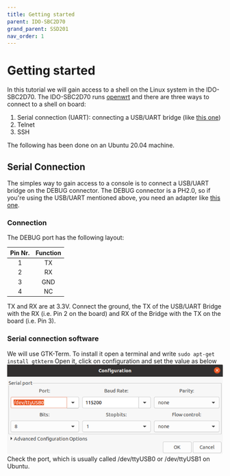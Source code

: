 ```yaml
---
title: Getting started
parent: IDO-SBC2D70
grand_parent: SSD201
nav_order: 1
---
```


# Getting started

In this tutorial we will gain access to a shell on the Linux system in the IDO-SBC2D70. The IDO-SBC2D70 runs [openwrt](https://openwrt.org/) and there are three ways to connect to a shell on board:
1. Serial connection (UART): connecting a USB/UART bridge (like [this one](https://www.amazon.com/IZOKEE-CP2102-Converter-Adapter-Downloader/dp/B07D6LLX19/ref=sr_1_4?dchild=1&keywords=usb+uart&qid=1617289049&sr=8-4))
2. Telnet
3. SSH

The following has been done on an Ubuntu 20.04 machine.

## Serial Connection

The simples way to gain access to a console is to connect a USB/UART bridge on the DEBUG connector. The DEBUG connector is a PH2.0, so if you're using the USB/UART mentioned above, you need an adapter like [this one](https://www.amazon.it/gp/product/B08QYV36T7/ref=ppx_yo_dt_b_asin_title_o03_s00?ie=UTF8&psc=1).

### Connection
The DEBUG port has the following layout:

|Pin Nr.| Function |
|:-----:|:--------:|
|1      |TX        |
|2      |RX        |
|3      |GND       |
|4      |NC        |

TX and RX are at 3.3V. Connect the ground, the TX of the USB/UART Bridge with the RX (i.e. Pin 2 on the board) and RX of the Bridge with the TX on the board (i.e. Pin 3).

### Serial connection software

We will use GTK-Term. To install it open a terminal and write
`sudo apt-get install gtkterm`
Open it, click on configuration and set the value as below
![Setup](./images/getting_started/SerialSetup.png)
Check the port, which is usually called /dev/ttyUSB0 or /dev/ttyUSB1 on Ubuntu.